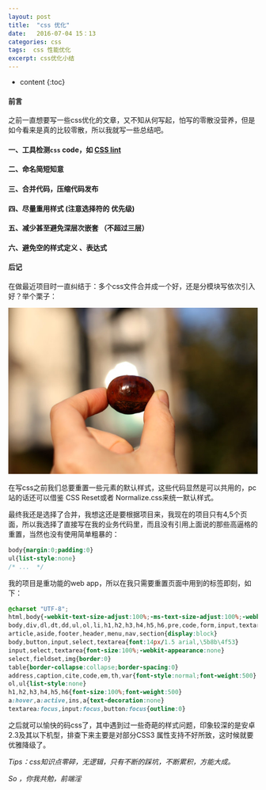 ```yaml
---
layout: post
title:  "css 优化"
date:   2016-07-04 15：13
categories: css
tags:  css 性能优化 
excerpt: css优化小结
---
```


* content
{:toc}

#### 前言

之前一直想要写一些css优化的文章，又不知从何写起，怕写的零散没营养，但是如今看来是真的比较零散，所以我就写一些总结吧。

#### 一、工具检测`css` code，如   [CSS lint](http://csslint.net/)

#### 二、命名简短知意

#### 三、合并代码，压缩代码发布

#### 四、尽量重用样式 (注意选择符的 优先级)

#### 五、减少甚至避免深层次嵌套 （不超过三层）

#### 六、避免空的样式定义 、表达式 


#### 后记

在做最近项目时一直纠结于：多个css文件合并成一个好，还是分模块写依次引入好？举个栗子：

![lizi](/img/lizi.jpg)

在写css之前我们总要重置一些元素的默认样式，这些代码显然是可以共用的，pc站的话还可以借鉴 CSS Reset或者 Normalize.css来统一默认样式。

最终我还是选择了合并，我想这还是要根据项目来，我现在的项目只有4,5个页面，所以我选择了直接写在我的业务代码里，而且没有引用上面说的那些高逼格的重置，当然也没有使用简单粗暴的：

``` css
body{margin:0;padding:0}
ul{list-style:none}
/* ...  */
```

我的项目是重功能的web app，所以在我只需要重置页面中用到的标签即刻，如下：

``` css
@charset "UTF-8";
html,body{-webkit-text-size-adjust:100%;-ms-text-size-adjust:100%;-webkit-tap-highlight-color:transparent;-ms-user-select:none;-webkit-user-select:none;user-select:none;-webkit-touch-callout:none;}
body,div,dl,dt,dd,ul,ol,li,h1,h2,h3,h4,h5,h6,pre,code,form,input,textarea,p,th,td,hr,button,article,aside,footer,header,menu,nav,section{margin:0;padding:0}
article,aside,footer,header,menu,nav,section{display:block}
body,button,input,select,textarea{font:14px/1.5 arial,\5b8b\4f53}
input,select,textarea{font-size:100%;-webkit-appearance:none}
select,fieldset,img{border:0}
table{border-collapse:collapse;border-spacing:0}
address,caption,cite,code,em,th,var{font-style:normal;font-weight:500}
ol,ul{list-style:none}
h1,h2,h3,h4,h5,h6{font-size:100%;font-weight:500}
a:hover,a:active,ins,a{text-decoration:none}
textarea:focus,input:focus,button:focus{outline:0}
```

之后就可以愉快的码css了，其中遇到过一些奇葩的样式问题，印象较深的是安卓2.3及其以下机型，排查下来主要是对部分CSS3 属性支持不好所致，这时候就要优雅降级了。


*Tips：css知识点零碎，无逻辑，只有不断的踩坑，不断累积，方能大成。*

*So ，你我共勉，前端淫*